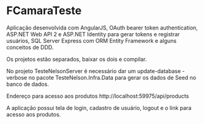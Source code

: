 # FCamaraTeste

Aplicação desenvolvida com AngularJS, OAuth bearer token authentication, ASP.NET Web API 2 e ASP.NET Identity para gerar tokens e registrar usuários, SQL Server Express com ORM Entity Framework e alguns conceitos de DDD.

Os projetos estão separados, baixar os dois e compilar.

No projeto TesteNelsonServer é necessário dar um update-database -verbose no pacote TesteNelson.Infra.Data para gerar os dados de Seed no banco de dados.

Endereço para acesso aos produtos
http://localhost:59975/api/products

A aplicação possui tela de login, cadastro de usuário, logout e o link para acesso aos produtos.
